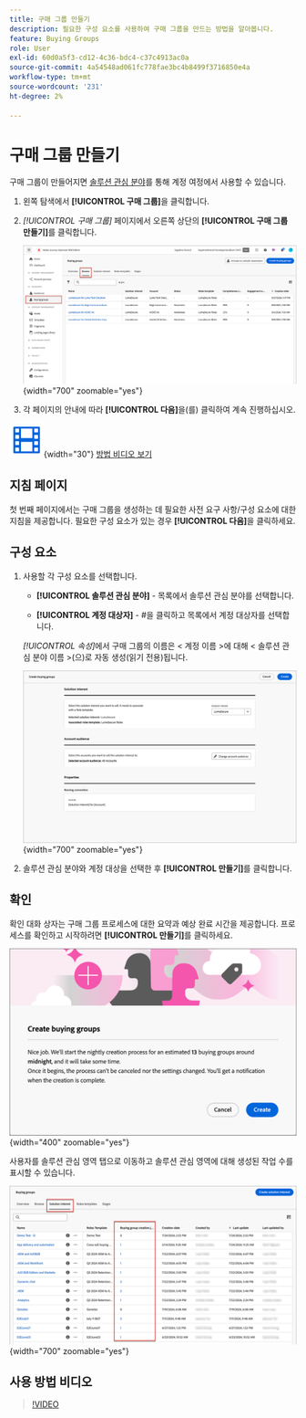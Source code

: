 ```yaml
---
title: 구매 그룹 만들기
description: 필요한 구성 요소를 사용하여 구매 그룹을 만드는 방법을 알아봅니다.
feature: Buying Groups
role: User
exl-id: 60d0a5f3-cd12-4c36-bdc4-c37c4913ac0a
source-git-commit: 4a54548ad061fc778fae3bc4b8499f3716850e4a
workflow-type: tm+mt
source-wordcount: '231'
ht-degree: 2%

---
```



# 구매 그룹 만들기

구매 그룹이 만들어지면 [솔루션 관심 분야](./solution-interests.md)를 통해 계정 여정에서 사용할 수 있습니다.

1. 왼쪽 탐색에서 **[!UICONTROL 구매 그룹]**&#x200B;을 클릭합니다.

1. _[!UICONTROL 구매 그룹]_ 페이지에서 오른쪽 상단의 **[!UICONTROL 구매 그룹 만들기]**&#x200B;를 클릭합니다.

   ![구매 그룹 만들기를 클릭합니다](./assets/buying-groups-create.png){width="700" zoomable="yes"}

1. 각 페이지의 안내에 따라 **[!UICONTROL 다음]**&#x200B;을(를) 클릭하여 계속 진행하십시오.

![비디오](../../assets/do-not-localize/icon-video.svg){width="30"} [방법 비디오 보기](#how-to-video)

## 지침 페이지

첫 번째 페이지에서는 구매 그룹을 생성하는 데 필요한 사전 요구 사항/구성 요소에 대한 지침을 제공합니다. 필요한 구성 요소가 있는 경우 **[!UICONTROL 다음]**&#x200B;을 클릭하세요.

## 구성 요소

1. 사용할 각 구성 요소를 선택합니다.

   * **[!UICONTROL 솔루션 관심 분야]** - 목록에서 솔루션 관심 분야를 선택합니다.

   * **[!UICONTROL 계정 대상자]** - #을 클릭하고 목록에서 계정 대상자를 선택합니다.

   _[!UICONTROL 속성]_&#x200B;에서 구매 그룹의 이름은 &lt; 계정 이름 >에 대해 &lt; 솔루션 관심 분야 이름 >(으)로 자동 생성(읽기 전용)됩니다.

   ![구매 그룹 만들기를 클릭합니다](./assets/buying-groups-create-components.png){width="700" zoomable="yes"}

1. 솔루션 관심 분야와 계정 대상을 선택한 후 **[!UICONTROL 만들기]**&#x200B;를 클릭합니다.

## 확인

확인 대화 상자는 구매 그룹 프로세스에 대한 요약과 예상 완료 시간을 제공합니다. 프로세스를 확인하고 시작하려면 **[!UICONTROL 만들기]**&#x200B;를 클릭하세요.

![구매 그룹 만들기 확인 대화 상자](./assets/buying-groups-create-confirm.png){width="400" zoomable="yes"}

사용자를 솔루션 관심 영역 탭으로 이동하고 솔루션 관심 영역에 대해 생성된 작업 수를 표시할 수 있습니다.

![구매 그룹 만들기를 클릭합니다](./assets/solution-interest-buying-group-jobs.png){width="700" zoomable="yes"}

<!-- Other buying group activities:

Member of buying group.
Assign a member of the buying group.
Remove a member of the buying group. -->

## 사용 방법 비디오

>[!VIDEO](https://video.tv.adobe.com/v/3433081/?learn=on)
